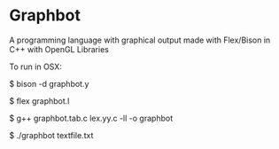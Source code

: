 Graphbot
========

A programming language with graphical output made with Flex/Bison in C++ with OpenGL Libraries

To run in OSX:

$ bison -d graphbot.y

$ flex graphbot.l

$ g++ graphbot.tab.c lex.yy.c -ll -­o graphbot

$ ./graphbot textfile.txt
